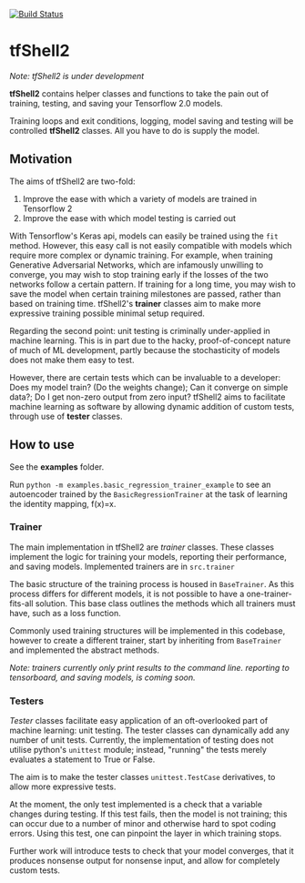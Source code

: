 [![Build Status](https://travis-ci.com/TTitcombe/tfShell2.svg?branch=master)](https://travis-ci.com/TTitcombe/tfShell2)

# tfShell2

*Note: tfShell2 is under development*

**tfShell2** contains helper classes and functions to take the pain out of training, testing, and saving your Tensorflow 2.0 models.

Training loops and exit conditions, logging, model saving and testing will be controlled **tfShell2** classes. 
All you have to do is supply the model.

## Motivation
The aims of tfShell2 are two-fold:
1. Improve the ease with which a variety of models are trained in Tensorflow 2
2. Improve the ease with which model testing is carried out

With Tensorflow's Keras api, models can easily be trained using the `fit` method. However, this easy call is not easily compatible
with models which require more complex or dynamic training. For example, when training Generative Adversarial Networks, which are infamously
unwilling to converge, you may wish to stop training early if the losses of the two networks follow a certain pattern. If 
training for a long time, you may wish to save the model when certain training milestones are passed, rather than 
based on training time. tfShell2's **trainer** classes aim to make more expressive training possible minimal setup required.

Regarding the second point: unit testing is criminally under-applied in machine learning. This is in part due to the hacky, proof-of-concept
nature of much of ML development, partly because the stochasticity of models does not make them easy to test. 

However, there are certain tests which can be invaluable to a developer: Does my model train? (Do the weights change); Can it converge on simple data?;
Do I get non-zero output from zero input? 
tfShell2 aims to facilitate machine learning as software by allowing dynamic addition of custom tests, through use of 
**tester** classes.

## How to use
See the **examples** folder.

Run `python -m examples.basic_regression_trainer_example` to see an autoencoder 
trained by the `BasicRegressionTrainer` at the task of learning the identity mapping, f(x)=x.


### Trainer
The main implementation in tfShell2 are *trainer* classes. These classes implement the logic for training your models, 
reporting their performance, and saving models. Implemented trainers are in `src.trainer`

The basic structure of the training process is housed in `BaseTrainer`. As this process differs for different models, it 
is not possible to have a one-trainer-fits-all solution. This base class outlines the methods which all trainers must have, such as a loss function.

Commonly used training structures will be implemented in this codebase, however to create a different trainer, start by inheriting
from `BaseTrainer` and implemented the abstract methods.

*Note: trainers currently only print results to the command line. reporting to tensorboard, and saving models, is coming soon.*

### Testers
*Tester* classes facilitate easy application of an oft-overlooked part of machine learning: unit testing.
The tester classes can dynamically add any number of unit tests. Currently, the implementation of testing does not utilise python's `unittest` module; instead, "running" the tests merely evaluates a statement to True or False. 

The aim is to make the tester classes `unittest.TestCase` derivatives, to allow more expressive tests.

At the moment, the only test implemented is a check that a variable changes during testing. If this test fails, then the model is not training; this can occur due to a number of minor and otherwise hard to spot coding errors. Using this test, one can pinpoint the layer in which training stops.

Further work will introduce tests to check that your model converges, that it produces nonsense output for nonsense input, and allow for completely custom tests.
